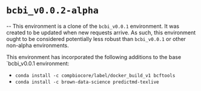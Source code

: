 # `bcbi_v0.0.2-alpha`
--
This environment is a clone of the `bcbi_v0.0.1` environment. It was created to be updated when new requests arrive. As such, this environment ought to be considered potentially less robust than `bcbi_v0.0.1` or other non-alpha environments.

This environment has incorporated the following additions to the base `bcbi_v0.0.1 environment:

  - `conda install -c compbiocore/label/docker_build_v1 bcftools`
  - `conda install -c brown-data-science predictmd-texlive`

